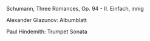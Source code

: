 Schumann, Three Romances, Op. 94 - II. Einfach, innig

Alexander Glazunov: Albumblatt 

Paul Hindemith: Trumpet Sonata 

